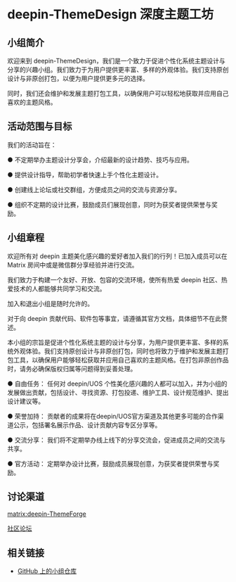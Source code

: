 # deepin-ThemeDesign 深度主题工坊

## 小组简介

欢迎来到 deepin-ThemeDesign，我们是一个致力于促进个性化系统主题设计与分享的兴趣小组。我们致力于为用户提供更丰富、多样的外观体验。我们支持原创设计与非原创打包，以便为用户提供更多元的选择。

同时，我们还会维护和发展主题打包工具，以确保用户可以轻松地获取并应用自己喜欢的主题风格。

## 活动范围与目标
我们的活动旨在：

● 不定期举办主题设计分享会，介绍最新的设计趋势、技巧与应用。

● 提供设计指导，帮助初学者快速上手个性化主题设计。

● 创建线上论坛或社交群组，方便成员之间的交流与资源分享。

● 组织不定期的设计比赛，鼓励成员们展现创意，同时为获奖者提供荣誉与奖励。


## 小组章程
欢迎所有对 deepin 主题美化感兴趣的爱好者加入我们的行列！已加入成员可以在 Matrix 房间中或是微信群分享经验并进行交流。

我们致力于构建一个友好、开放、包容的交流环境，使所有热爱 deepin 社区、热爱技术的人都能够共同学习和交流。

加入和退出小组是随时允许的。

对于向 deepin 贡献代码、软件包等事宜，请遵循其官方文档，具体细节不在此赘述。

本小组的宗旨是促进个性化系统主题的设计与分享，为用户提供更丰富、多样的系统外观体验。我们支持原创设计与非原创打包，同时也将致力于维护和发展主题打包工具，以确保用户能够轻松获取并应用自己喜欢的主题风格。在打包非原创作品时，请务必确保版权归属等问题得到妥善处理。

● 自由任务： 任何对 deepin/UOS 个性美化感兴趣的人都可以加入，并为小组的发展做出贡献，包括设计、寻找资源、打包投递、维护工具、设计规范维护、提出设计建议等。

● 荣誉加持： 贡献者的成果将在deepin/UOS官方渠道及其他更多可能的合作渠道公示，包括署名展示作品、设计贡献内容专区分享等。

● 交流分享： 我们将不定期举办线上线下的分享交流会，促进成员之间的交流与共享。

● 官方活动： 定期举办设计比赛，鼓励成员展现创意，为获奖者提供荣誉与奖励。
## 讨论渠道
[matrix:deepin-ThemeForge](https://matrix.to/#/#deepin-themedsign:matrix.org)

[社区论坛](https://bbs.deepin.org/)

## 相关链接

- [GitHub 上的小组仓库](https://github.com/thatleosky/deepin-ThemeDesign)


